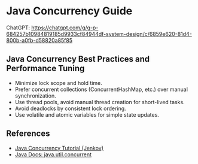 # Java Concurrency Guide
ChatGPT: https://chatgpt.com/g/g-p-684257b10984819185d9933cf84944df-system-design/c/6859e620-81d4-800b-a0fb-d58820a85f85

## Java Concurrency Best Practices and Performance Tuning
* Minimize lock scope and hold time.
* Prefer concurrent collections (ConcurrentHashMap, etc.) over manual synchronization.
* Use thread pools, avoid manual thread creation for short-lived tasks.
* Avoid deadlocks by consistent lock ordering.
* Use volatile and atomic variables for simple state updates.

## References
* [Java Concurrency Tutorial (Jenkov)](https://jenkov.com/tutorials/java-concurrency/index.html)
* [Java Docs: java.util.concurrent](https://docs.oracle.com/en/java/javase/17/docs/api/java.base/java/util/concurrent/package-summary.html)
